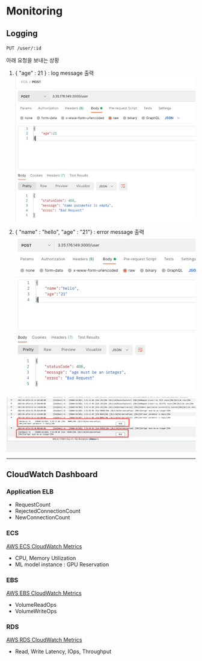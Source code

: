 # Monitoring

## Logging

`PUT /user/:id`

아래 요청을 보내는 상황

1. { "age" : 21 } : log message 출력
   ![no-name](./name-parameter-is-empty.png)

2. { "name" : "hello", "age" : "21"} : error message 출력
   ![not-integer](./age-must-be-an-integer.png)

![logging](./logging.png)

---

## CloudWatch Dashboard

### Application ELB

- RequestCount
- RejectedConnectionCount
- NewConnectionCount

### ECS

[AWS ECS CloudWatch Metrics](https://docs.aws.amazon.com/ko_kr/AmazonECS/latest/developerguide/cloudwatch-metrics.html)

- CPU, Memory Utilization
- ML model instance : GPU Reservation

### EBS

[AWS EBS CloudWatch Metrics](https://docs.aws.amazon.com/ko_kr/AWSEC2/latest/UserGuide/using_cloudwatch_ebs.html)

- VolumeReadOps
- VolumeWriteOps

### RDS

[AWS RDS CloudWatch Metrics](https://docs.aws.amazon.com/ko_kr/AmazonRDS/latest/UserGuide/rds-metrics.html)

- Read, Write Latency, IOps, Throughput
